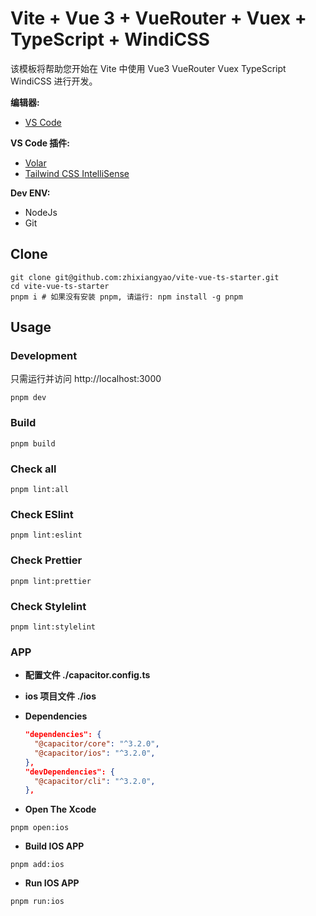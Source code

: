 # Vite + Vue 3 + VueRouter + Vuex + TypeScript + WindiCSS

该模板将帮助您开始在 Vite 中使用 Vue3 VueRouter Vuex TypeScript WindiCSS 进行开发。

**编辑器:**

- [VS Code](https://code.visualstudio.com/)

**VS Code 插件:**

- [Volar](https://marketplace.visualstudio.com/items?itemName=johnsoncodehk.volar)
- [Tailwind CSS IntelliSense](https://marketplace.visualstudio.com/items?itemName=bradlc.vscode-tailwindcss)

**Dev ENV:**

- NodeJs
- Git

## Clone

```shell
git clone git@github.com:zhixiangyao/vite-vue-ts-starter.git
cd vite-vue-ts-starter
pnpm i # 如果没有安装 pnpm, 请运行: npm install -g pnpm
```

## Usage

### Development

只需运行并访问 http://localhost:3000

```shell
pnpm dev
```

### Build

```shell
pnpm build
```

### Check all

```shell
pnpm lint:all
```

### Check ESlint

```shell
pnpm lint:eslint
```

### Check Prettier

```shell
pnpm lint:prettier
```

### Check Stylelint

```shell
pnpm lint:stylelint
```

### APP

- **配置文件 ./capacitor.config.ts**
- **ios 项目文件 ./ios**
- **Dependencies**

  ```json
  "dependencies": {
    "@capacitor/core": "^3.2.0",
    "@capacitor/ios": "^3.2.0",
  },
  "devDependencies": {
    "@capacitor/cli": "^3.2.0",
  },
  ```

- **Open The Xcode**

```shell
pnpm open:ios
```

- **Build IOS APP**

```shell
pnpm add:ios
```

- **Run IOS APP**

```shell
pnpm run:ios
```
